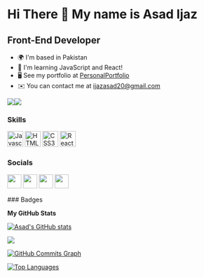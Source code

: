 Hi There 👋 My name is Asad Ijaz
================================

Front-End Developer
-------------------

* 🌍  I'm based in Pakistan 
* 🧠  I'm learning JavaScript and React!
* 🖥️  See my portfolio at [PersonalPortfolio]()
* ✉️  You can contact me at [ijazasad20@gmail.com](mailto:ijazasad20@gmail.com)


<a href="https://www.twitter.com/" target="_blank" rel="noreferrer"><img
src="https://img.shields.io/twitter/follow/Asad_099?logo=twitter&style=for-the-badge&color=ffffff&labelColor=22272e"
/></a><a href="https://www.github.com/Asad_099" target="_blank" rel="noreferrer"><img
src="https://img.shields.io/github/followers/Asadijaz786?logo=github&style=for-the-badge&color=ffffff&labelColor=22272e" /></a>
### Skills

<p align="left">
<a href="https://developer.mozilla.org/en-US/docs/Web/JavaScript" target="_blank" rel="noreferrer"><img src="https://raw.githubusercontent.com/danielcranney/readme-generator/main/public/icons/skills/javascript-colored.svg" width="36" height="36" alt="Javascript" /></a>
<a href="https://developer.mozilla.org/en-US/docs/Glossary/HTML5" target="_blank" rel="noreferrer"><img src="https://raw.githubusercontent.com/danielcranney/readme-generator/main/public/icons/skills/html5-colored.svg" width="36" height="36" alt="HTML5" /></a>
<a href="https://www.w3.org/TR/CSS/#css" target="_blank" rel="noreferrer"><img src="https://raw.githubusercontent.com/danielcranney/readme-generator/main/public/icons/skills/css3-colored.svg" width="36" height="36" alt="CSS3" /></a>
<a href="https://www.reactjs.org" target="_blank" rel="noreferrer"><img src="https://raw.githubusercontent.com/danielcranney/readme-generator/main/public/icons/skills/react-colored.svg" width="36" height="36" alt="ReactJS" /></a>
</p>

### Socials

<p align="left"> <a href="https://www.codepen.io/" target="_blank" rel="noreferrer"><img src="https://raw.githubusercontent.com/danielcranney/readme-generator/main/public/icons/socials/codepen.svg" width="32" height="32" /></a> <a href="https://www.github.com/Asadijaz786" target="_blank" rel="noreferrer"><img src="https://raw.githubusercontent.com/danielcranney/readme-generator/main/public/icons/socials/github.svg" width="32" height="32" /></a> <a href="https://www.linkedin.com/in/asad-ijaz-b9b8b1170//" target="_blank" rel="noreferrer"><img src="https://raw.githubusercontent.com/danielcranney/readme-generator/main/public/icons/socials/linkedin.svg" width="32" height="32" /></a> <a href="https://www.twitter.com/Asadijaz_099" target="_blank" rel="noreferrer"><img src="https://raw.githubusercontent.com/danielcranney/readme-generator/main/public/icons/socials/twitter.svg" width="32" height="32" /></a></p>
### Badges

<b>My GitHub Stats</b>

<a href="http://www.github.com/Asadijaz786"><img src="https://github-readme-stats.vercel.app/api?username=Asadijaz786&show_icons=true&hide=&count_private=true&title_color=facc15&text_color=27272e&icon_color=27272e&bg_color=#fff&hide_border=true&show_icons=true" alt="Asad's GitHub stats" /></a>

<a href="http://www.github.com/Asadijaz786"><img src="https://github-readme-streak-stats.herokuapp.com/?user=Asadijaz786&stroke=ffffff&background=fff&ring=facc15&fire=facc15&currStreakNum=27272e&currStreakLabel=facc15&sideNums=27272e&sideLabels=27272e&dates=27272e&hide_border=true" /></a>

<a href="http://www.github.com/Asadijaz786"><img src="https://activity-graph.herokuapp.com/graph?username=Asadijaz786&bg_color=fff&color=27272e&line=27272e&point=ffffff&area_color=fff&area=true&hide_border=true&custom_title=GitHub%20Commits%20Graph" alt="GitHub Commits Graph" /></a>

<a href="https://github.com/Asadijaz786" align="left"><img src="https://github-readme-stats.vercel.app/api/top-langs/?username=Asadijaz786&langs_count=10&title_color=facc15&text_color=27272e&icon_color=27272e&bg_color=fff&hide_border=true&locale=en&custom_title=Top%20%Languages" alt="Top Languages" /></a>


